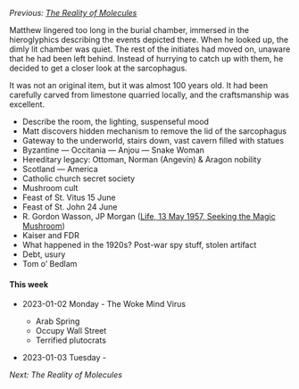 
_Previous: [The Reality of Molecules](../2022/12/29/welcome/)_

Matthew lingered too long in the burial chamber, immersed in the hieroglyphics describing the events depicted there.
When he looked up, the dimly lit chamber was quiet. The rest of the initiates had moved on, unaware that he had been
left behind. Instead of hurrying to catch up with them, he decided to get a closer look at the sarcophagus.

It was not an original item, but it was almost 100 years old. It had been carefully carved from limestone quarried
locally, and the craftsmanship was excellent.

* Describe the room, the lighting, suspenseful mood
* Matt discovers hidden mechanism to remove the lid of the sarcophagus
* Gateway to the underworld, stairs down, vast cavern filled with statues
* Byzantine — Occitania — Anjou — Snake Woman
* Hereditary legacy: Ottoman, Norman (Angevin) & Aragon nobility
* Scotland — America
* Catholic church secret society
* Mushroom cult
* Feast of St. Vitus 15 June
* Feast of St. John 24 June
* R. Gordon Wasson, JP Morgan ([Life, 13 May 1957, Seeking the Magic Mushroom](https://books.google.ca/books?id=Jj8EAAAAMBAJ&lpg=PA2&vq=seeking%20the%20magic%20mushroom&pg=PA101#v=onepage&q&f=false))
* Kaiser and FDR
* What happened in the 1920s? Post-war spy stuff, stolen artifact
* Debt, usury
* Tom o’ Bedlam

#### This week

* 2023-01-02 Monday - The Woke Mind Virus
  * Arab Spring
  * Occupy Wall Street
  * Terrified plutocrats

* 2023-01-03 Tuesday -

_Next: The Reality of Molecules_
